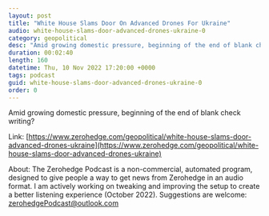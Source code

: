 ```yaml
---
layout: post
title: "White House Slams Door On Advanced Drones For Ukraine"
audio: white-house-slams-door-advanced-drones-ukraine-0
category: geopolitical
desc: "Amid growing domestic pressure, beginning of the end of blank check writing? "
duration: 00:02:40
length: 160
datetime: Thu, 10 Nov 2022 17:20:00 +0000
tags: podcast
guid: white-house-slams-door-advanced-drones-ukraine-0
order: 0
---
```

Amid growing domestic pressure, beginning of the end of blank check writing? 

Link: [https://www.zerohedge.com/geopolitical/white-house-slams-door-advanced-drones-ukraine](https://www.zerohedge.com/geopolitical/white-house-slams-door-advanced-drones-ukraine)

About: The Zerohedge Podcast is a non-commercial, automated program, designed to give people a way to get news from Zerohedge in an audio format.  I am actively working on tweaking and improving the setup to create a better listening experience (October 2022).  Suggestions are welcome: [zerohedgePodcast@outlook.com](mailto:zerohedgePodcast@outlook.com)